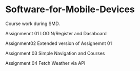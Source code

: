 # Software-for-Mobile-Devices
Course work during SMD.

Assignmennt 01 LOGIN/Register and Dashboard 

Assignment02 Extended version of Assignemnt 01

Assignment 03 Simple Navigation and Courses

Assignment 04 Fetch Weather via API
